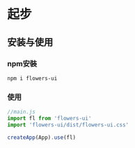 # 起步
## 安装与使用
### npm安裝
```shell
npm i flowers-ui
```
### 使用
```javascript
//main.js
import fl from 'flowers-ui'
import 'flowers-ui/dist/flowers-ui.css'

createApp(App).use(fl)

```
